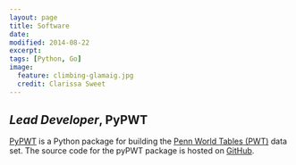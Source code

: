 ```yaml
---
layout: page
title: Software
date: 
modified: 2014-08-22
excerpt:
tags: [Python, Go]
image:
  feature: climbing-glamaig.jpg
  credit: Clarissa Sweet
---
```


## *Lead Developer*, PyPWT
[PyPWT](/software/pypwt) is a Python package for building the [Penn World Tables (PWT)](http://www.rug.nl/research/ggdc/data/penn-world-table) data set. The source code for the pyPWT package is hosted on [GitHub](https://github.com/davidrpugh/penn-world-tables).
